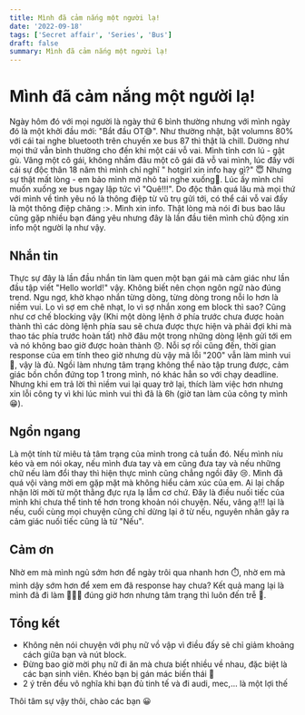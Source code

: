 ```yaml
---
title: Mình đã cảm nắng một người lạ!
date: '2022-09-18'
tags: ['Secret affair', 'Series', 'Bus']
draft: false
summary: Mình đã cảm nắng một người lạ!
---
```


# Mình đã cảm nắng một người lạ!

Ngày hôm đó với mọi người là ngày thứ 6 bình thường nhưng với mình ngày đó là một khởi đầu mới: "Bắt đầu OT😅". Như thường nhật, bật volumns 80% với cái tai nghe bluetooth trên chuyến xe bus 87 thì thật là chill. Dường như mọi thứ vẫn bình thường cho đến khi một cái vỗ vai. Mình tỉnh cơn lú - gật gù. Vâng một cô gái, không nhầm đâu một cô gái đã vỗ vai mình, lúc đấy với cái sự độc thân 18 năm thì mình chỉ nghĩ " hotgirl xin info hay gì?" 😇 Nhưng sự thật mất lòng - em bảo mình mở nhỏ tai nghe xuống🥲. Lúc ấy mình chỉ muốn xuống xe bus ngay lập tức vì "Quê!!!". Do độc thân quá lâu mà mọi thứ với mình về tình yêu nó là thông điệp từ vũ trụ gửi tới, có thể cái vỗ vai đấy là một thông điệp chăng :>. Mình xin info. Thật lòng mà nói đi bus bao lâu cũng gặp nhiều bạn đáng yêu nhưng đây là lần đầu tiên mình chủ động xin info một người lạ như vậy. 

## Nhắn tin

Thực sự đây là lần đầu nhắn tin làm quen một bạn gái mà cảm giác như lần đầu tập viết "Hello world!" vậy. Không biết nên chọn ngôn ngữ nào đúng trend. Ngu ngơ, khờ khạo nhắn từng dòng, từng dòng trong nỗi lo hơn là niềm vui. Lo vì sợ em chê nhạt, lo vì sợ nhắn xong em block thì sao? Cũng như cơ chế blocking vậy (Khi một dòng lệnh ở phía trước chưa được hoàn thành thì các dòng lệnh phía sau sẽ chưa được thực hiện và phải đợi khi mà thao tác phía trước hoàn tất) nhỡ đâu một trong những dòng lệnh gửi tới em và nó không bao giờ được hoàn thành 😞. Nỗi sợ rồi cũng đến, thời gian response của em tính theo giờ nhưng dù vậy mã lỗi "200" vẫn làm mình vui 🥳, vậy là đủ. Ngồi làm nhưng tâm trạng không thể nào tập trung được, cảm giác bồn chồn đứng top 1 trong mình, nó khác hẳn so với chạy deadline. Nhưng khi em trả lời thì niềm vui lại quay trở lại, thích làm việc hơn nhưng xin lỗi công ty vì khi lúc mình vui thì đã là 6h (giờ tan làm của công ty mình 😁). 

## Ngổn ngang 
Là một tính từ miêu tả tâm trạng của mình trong cả tuần đó. Nếu mình níu kéo và em nói okay, nếu mình đưa tay và em cũng đưa tay và nếu những chữ nếu làm đổi thay thì hiện thực mình cũng chẳng ngồi đây 😢. Mình đã quá vội vàng mời em gặp mặt mà không hiểu cảm xúc của em. Ai lại chấp nhận lời mời từ một thằng đực rựa lạ lẫm cơ chứ. Đây là điều nuối tiếc của mình khi chưa thể tinh tế hơn trong khoản nói chuyện. Nếu, vâng ạ!!! lại là nếu, cuối cùng mọi chuyện cũng chỉ dừng lại ở từ nếu, nguyên nhân gây ra cảm giác nuối tiếc cũng là từ "Nếu".

## Cảm ơn
Nhờ em mà mình ngủ sớm hơn để ngày trôi qua nhanh hơn ⏱️, nhờ em mà mình dậy sớm hơn để xem em đã response hay chưa? Kết quả mang lại là mình đã đi làm 🚴🏾‍♀️ đúng giờ hơn nhưng tâm trạng thì luôn đến trễ 🥺. 

## Tổng kết
- Không nên nói chuyện với phụ nữ vồ vập vì điều đấy sẽ chỉ giảm khoảng cách giữa bạn và nút block.
- Đừng bao giờ mời phụ nữ đi ăn mà chưa biết nhiều về nhau, đặc biệt là các bạn sinh viên. Khéo bạn bị gán mác biến thái 🥸
- 2 ý trên đều vô nghĩa khi bạn đủ tinh tế và đi audi, mec,... là một lợi thế

Thôi tâm sự vậy thôi, chào các bạn 😀

